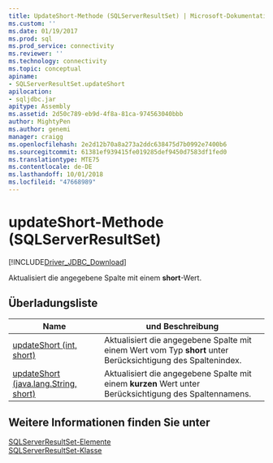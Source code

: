 ```yaml
---
title: UpdateShort-Methode (SQLServerResultSet) | Microsoft-Dokumentation
ms.custom: ''
ms.date: 01/19/2017
ms.prod: sql
ms.prod_service: connectivity
ms.reviewer: ''
ms.technology: connectivity
ms.topic: conceptual
apiname:
- SQLServerResultSet.updateShort
apilocation:
- sqljdbc.jar
apitype: Assembly
ms.assetid: 2d50c789-eb9d-4f8a-81ca-974563040bbb
author: MightyPen
ms.author: genemi
manager: craigg
ms.openlocfilehash: 2e2d12b70a8a273a2ddc638475d7b0992e7400b6
ms.sourcegitcommit: 61381ef939415fe019285def9450d7583df1fed0
ms.translationtype: MTE75
ms.contentlocale: de-DE
ms.lasthandoff: 10/01/2018
ms.locfileid: "47668989"
---
```

# <a name="updateshort-method-sqlserverresultset"></a>updateShort-Methode (SQLServerResultSet)
[!INCLUDE[Driver_JDBC_Download](../../../includes/driver_jdbc_download.md)]

  Aktualisiert die angegebene Spalte mit einem **short**-Wert.  
  
## <a name="overload-list"></a>Überladungsliste  
  
|Name|und Beschreibung|  
|----------|-----------------|  
|[updateShort (int, short)](../../../connect/jdbc/reference/updateshort-method-int-short.md)|Aktualisiert die angegebene Spalte mit einem Wert vom Typ **short** unter Berücksichtigung des Spaltenindex.|  
|[updateShort (java.lang.String, short)](../../../connect/jdbc/reference/updateshort-method-java-lang-string-short.md)|Aktualisiert die angegebene Spalte mit einem **kurzen** Wert unter Berücksichtigung des Spaltennamens.|  
  
## <a name="see-also"></a>Weitere Informationen finden Sie unter  
 [SQLServerResultSet-Elemente](../../../connect/jdbc/reference/sqlserverresultset-members.md)   
 [SQLServerResultSet-Klasse](../../../connect/jdbc/reference/sqlserverresultset-class.md)  
  
  
